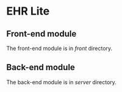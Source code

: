 # EHR Lite

## Front-end module

The front-end module is in *front* directory.

## Back-end module

The back-end module is in *server* directory.
